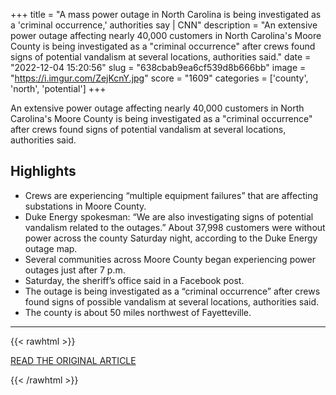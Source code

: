 +++
title = "A mass power outage in North Carolina is being investigated as a 'criminal occurrence,' authorities say | CNN"
description = "An extensive power outage affecting nearly 40,000 customers in North Carolina's Moore County is being investigated as a \"criminal occurrence\" after crews found signs of potential vandalism at several locations, authorities said."
date = "2022-12-04 15:20:56"
slug = "638cbab9ea6cf539d8b666bb"
image = "https://i.imgur.com/ZejKcnY.jpg"
score = "1609"
categories = ['county', 'north', 'potential']
+++

An extensive power outage affecting nearly 40,000 customers in North Carolina's Moore County is being investigated as a \"criminal occurrence\" after crews found signs of potential vandalism at several locations, authorities said.

## Highlights

- Crews are experiencing “multiple equipment failures” that are affecting substations in Moore County.
- Duke Energy spokesman: “We are also investigating signs of potential vandalism related to the outages.” About 37,998 customers were without power across the county Saturday night, according to the Duke Energy outage map.
- Several communities across Moore County began experiencing power outages just after 7 p.m.
- Saturday, the sheriff’s office said in a Facebook post.
- The outage is being investigated as a “criminal occurrence” after crews found signs of possible vandalism at several locations, authorities said.
- The county is about 50 miles northwest of Fayetteville.

---

{{< rawhtml >}}
  <p class="article-category">
    <a target="_blank" href="https://www.cnn.com/2022/12/04/us/power-outage-moore-county-criminal-investigation/index.html">READ THE ORIGINAL ARTICLE</a>
  </p>
{{< /rawhtml >}}
